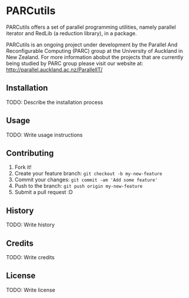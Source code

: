 # PARCutils

PARCutils offers a set of parallel programming utilities, namely parallel iterator and RedLib (a reduction library), in a package. 

PARCutils is an ongoing project under development by the Parallel And Reconfigurable Computing (PARC) group at the University of Auckland in New Zealand. For more information abobut the projects that are currently being studied by PARC group please visit our website at: http://parallel.auckland.ac.nz/ParallelIT/ 

## Installation

TODO: Describe the installation process

## Usage

TODO: Write usage instructions

## Contributing

1. Fork it!
2. Create your feature branch: `git checkout -b my-new-feature`
3. Commit your changes: `git commit -am 'Add some feature'`
4. Push to the branch: `git push origin my-new-feature`
5. Submit a pull request :D

## History

TODO: Write history

## Credits

TODO: Write credits

## License

TODO: Write license